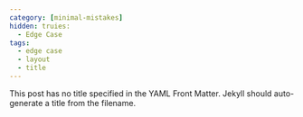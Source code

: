 ```yaml
---
category: [minimal-mistakes]
hidden: truies:
  - Edge Case
tags:
  - edge case
  - layout
  - title
---
```


This post has no title specified in the YAML Front Matter. Jekyll should auto-generate a title from the filename.
<!--stackedit_data:
eyJoaXN0b3J5IjpbMTA1NDc3MjAsMTcwMjUzMjc0NV19
-->